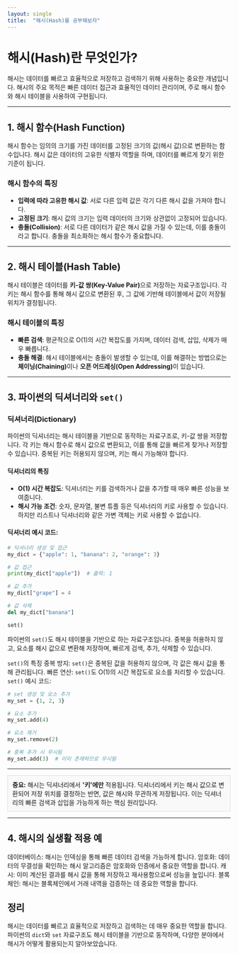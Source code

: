 ```yaml
---
layout: single
title:  "해시(Hash)를 공부해보자"
---
```


<h1>해시(Hash)란 무엇인가?</h1>
<p>해시는 데이터를 빠르고 효율적으로 저장하고 검색하기 위해 사용하는 중요한 개념입니다. 해시의 주요 목적은 빠른 데이터 접근과 효율적인 데이터 관리이며, 주로 해시 함수와 해시 테이블을 사용하여 구현됩니다.</p>

---

<h2>1. 해시 함수(Hash Function)</h2>
<p>해시 함수는 임의의 크기를 가진 데이터를 고정된 크기의 값(해시 값)으로 변환하는 함수입니다. 해시 값은 데이터의 고유한 식별자 역할을 하며, 데이터를 빠르게 찾기 위한 기준이 됩니다.</p>

### 해시 함수의 특징
- **입력에 따라 고유한 해시 값**: 서로 다른 입력 값은 각기 다른 해시 값을 가져야 합니다.
- **고정된 크기**: 해시 값의 크기는 입력 데이터의 크기와 상관없이 고정되어 있습니다.
- **충돌(Collision)**: 서로 다른 데이터가 같은 해시 값을 가질 수 있는데, 이를 충돌이라고 합니다. 충돌을 최소화하는 해시 함수가 중요합니다.

---

<h2>2. 해시 테이블(Hash Table)</h2>
<p>해시 테이블은 데이터를 <strong>키-값 쌍(Key-Value Pair)</strong>으로 저장하는 자료구조입니다. 각 키는 해시 함수를 통해 해시 값으로 변환된 후, 그 값에 기반해 테이블에서 값이 저장될 위치가 결정됩니다.</p>

### 해시 테이블의 특징
- **빠른 검색**: 평균적으로 O(1)의 시간 복잡도를 가지며, 데이터 검색, 삽입, 삭제가 매우 빠릅니다.
- **충돌 해결**: 해시 테이블에서는 충돌이 발생할 수 있는데, 이를 해결하는 방법으로는 <strong>체이닝(Chaining)</strong>이나 <strong>오픈 어드레싱(Open Addressing)</strong>이 있습니다.

---

<h2>3. 파이썬의 딕셔너리와 <code>set()</code></h2>

### 딕셔너리(Dictionary)
<p>파이썬의 딕셔너리는 해시 테이블을 기반으로 동작하는 자료구조로, 키-값 쌍을 저장합니다. 각 키는 해시 함수로 해시 값으로 변환되고, 이를 통해 값을 빠르게 찾거나 저장할 수 있습니다. 중복된 키는 허용되지 않으며, 키는 해시 가능해야 합니다.</p>

#### 딕셔너리의 특징
- **O(1) 시간 복잡도**: 딕셔너리는 키를 검색하거나 값을 추가할 때 매우 빠른 성능을 보여줍니다.
- **해시 가능 조건**: 숫자, 문자열, 불변 튜플 등은 딕셔너리의 키로 사용할 수 있습니다. 하지만 리스트나 딕셔너리와 같은 가변 객체는 키로 사용할 수 없습니다.

#### 딕셔너리 예시 코드:
```python
# 딕셔너리 생성 및 접근
my_dict = {"apple": 1, "banana": 2, "orange": 3}

# 값 접근
print(my_dict["apple"])  # 출력: 1

# 값 추가
my_dict["grape"] = 4

# 값 삭제
del my_dict["banana"]
```

<code>set()</code>
<p>파이썬의 <code>set()</code>도 해시 테이블을 기반으로 하는 자료구조입니다. 중복을 허용하지 않고, 요소를 해시 값으로 변환해 저장하며, 빠르게 검색, 추가, 삭제할 수 있습니다.</p>
<code>set()</code>의 특징
중복 방지: <code>set()</code>은 중복된 값을 허용하지 않으며, 각 값은 해시 값을 통해 관리됩니다.
빠른 연산: <code>set()</code>도 O(1)의 시간 복잡도로 요소를 처리할 수 있습니다.
<code>set()</code> 예시 코드:

```python
# set 생성 및 요소 추가
my_set = {1, 2, 3}

# 요소 추가
my_set.add(4)

# 요소 제거
my_set.remove(2)

# 중복 추가 시 무시됨
my_set.add(3)  # 이미 존재하므로 무시됨
```

<hr>

<div style="border: 1px solid #ddd; padding: 10px; background-color: #f9f9f9;">
  <strong>중요:</strong> 해시는 딕셔너리에서 <strong>'키'에만</strong> 적용됩니다. 딕셔너리에서 키는 해시 값으로 변환되어 저장 위치를 결정하는 반면, 값은 해시와 무관하게 저장됩니다. 이는 딕셔너리의 빠른 검색과 삽입을 가능하게 하는 핵심 원리입니다.
</div>

<hr>


<h2>4. 해시의 실생활 적용 예</h2>
데이터베이스: 해시는 인덱싱을 통해 빠른 데이터 검색을 가능하게 합니다.
암호화: 데이터의 무결성을 확인하는 해시 알고리즘은 암호화와 인증에서 중요한 역할을 합니다.
캐시: 이미 계산된 결과를 해시 값을 통해 저장하고 재사용함으로써 성능을 높입니다.
블록체인: 해시는 블록체인에서 거래 내역을 검증하는 데 중요한 역할을 합니다.
<h2>정리</h2> <p>해시는 데이터를 빠르고 효율적으로 저장하고 검색하는 데 매우 중요한 역할을 합니다. 파이썬의 <code>dict</code>와 <code>set</code> 자료구조도 해시 테이블을 기반으로 동작하며, 다양한 분야에서 해시가 어떻게 활용되는지 알아보았습니다.</p>
